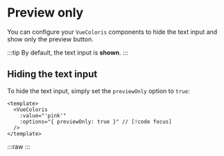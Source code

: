 # Preview only

You can configure your `VueColoris` components to hide the text input and show only the preview button.

:::tip
By default, the text input is **shown**.
:::

## Hiding the text input

To hide the text input, simply set the `previewOnly` option to `true`:

```vue
<template>
  <VueColoris
    :value="'pink'"
    :options="{ previewOnly: true }" // [!code focus]
  />
</template>
```

:::raw
  <VueColoris
    :value="'pink'"
    :options="{ previewOnly: true }"
  />
:::